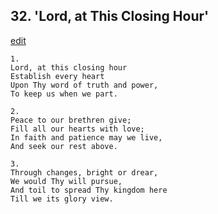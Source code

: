 
## 32.  'Lord, at This Closing Hour'
[edit](https://docs.google.com/document/d/1OsmP%2D5zQO_zHNYescZjvkOzVhlAWUe0f/edit?mode=html)




    1.
    Lord, at this closing hour 
    Establish every heart 
    Upon Thy word of truth and power, 
    To keep us when we part. 

    2.
    Peace to our brethren give; 
    Fill all our hearts with love; 
    In faith and patience may we live, 
    And seek our rest above. 

    3.
    Through changes, bright or drear, 
    We would Thy will pursue, 
    And toil to spread Thy kingdom here 
    Till we its glory view.
